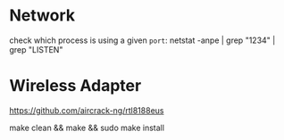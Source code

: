 # Network

check which process is using a given `port`:
netstat -anpe | grep "1234" | grep "LISTEN"

# Wireless Adapter

https://github.com/aircrack-ng/rtl8188eus

make clean && make && sudo make install
